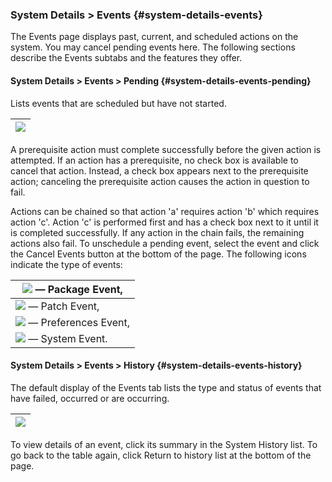 ### System Details &gt; Events {#system-details-events}

The Events page displays past, current, and scheduled actions on the system. You may cancel pending events here. The following sections describe the Events subtabs and the features they offer.

#### System Details &gt; Events &gt; Pending {#system-details-events-pending}

Lists events that are scheduled but have not started.

| ![](system_details_traditional_events_pending.png) |
| --- |

A prerequisite action must complete successfully before the given action is attempted. If an action has a prerequisite, no check box is available to cancel that action. Instead, a check box appears next to the prerequisite action; canceling the prerequisite action causes the action in question to fail.

Actions can be chained so that action &#039;a&#039; requires action &#039;b&#039; which requires action &#039;c&#039;. Action &#039;c&#039; is performed first and has a check box next to it until it is completed successfully. If any action in the chain fails, the remaining actions also fail. To unschedule a pending event, select the event and click the Cancel Events button at the bottom of the page. The following icons indicate the type of events:

| ![](spacewalk-icon-packages.png) — Package Event, |
| --- |
| ![](spacewalk-icon-patches.png) — Patch Event, |
| ![](fa-cog.png) — Preferences Event, |
| ![](fa-desktop.png) — System Event. |

#### System Details &gt; Events &gt; History {#system-details-events-history}

The default display of the Events tab lists the type and status of events that have failed, occurred or are occurring.

| ![](system_details_traditional_events_history.png) |
| --- |

To view details of an event, click its summary in the System History list. To go back to the table again, click Return to history list at the bottom of the page.